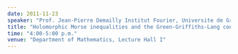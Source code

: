 ```yaml
---
date: 2011-11-23
speaker: "Prof. Jean-Pierre Demailly Institut Fourier, Universite de Grenoble France"
title: "Holomorphic Morse inequalities and the Green-Griffiths-Lang conjecture--Part I"
time: "4:00-5:00 p.m."
venue: "Department of Mathematics, Lecture Hall I"
---
```


